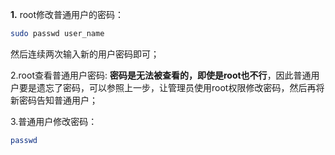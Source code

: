 **1.** root修改普通用户的密码：
```bash
sudo passwd user_name
```

然后连续两次输入新的用户密码即可；

2.root查看普通用户密码:
**密码是无法被查看的，即使是root也不行**，因此普通用户要是遗忘了密码，可以参照上一步，让管理员使用root权限修改密码，然后再将新密码告知普通用户；

3.普通用户修改密码：
```bash
passwd
```
